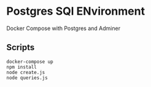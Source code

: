 # Postgres SQl ENvironment
Docker Compose with Postgres and Adminer

## Scripts
```
docker-compose up
npm install
node create.js
node queries.js
``` 